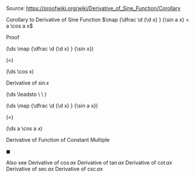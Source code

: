 # 

Source: https://proofwiki.org/wiki/Derivative_of_Sine_Function/Corollary

Corollary to Derivative of Sine Function
$\map {\dfrac \d {\d x} } {\sin a x} = a \cos a x$


Proof













\(\ds \map {\dfrac \d {\d x} } {\sin x}\)

\(=\)







\(\ds \cos x\)





Derivative of $\sin x$








\(\ds \leadsto \ \ \)





\(\ds \map {\dfrac \d {\d x} } {\sin a x}\)

\(=\)







\(\ds a \cos a x\)





Derivative of Function of Constant Multiple



$\blacksquare$


Also see
Derivative of $\cos a x$
Derivative of $\tan a x$
Derivative of $\cot a x$
Derivative of $\sec a x$
Derivative of $\csc a x$




